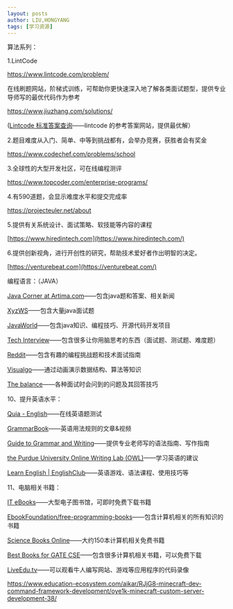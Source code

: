 ```yaml
---
layout: posts
author: LIU,HONGYANG
tags: [学习资源]
---
```






算法系列：

 

1.LintCode

https://www.lintcode.com/problem/

 

在线刷题网站，阶梯式训练，可帮助你更快速深入地了解各类面试题型，提供专业导师写的最优代码作为参考

 

https://www.jiuzhang.com/solutions/

([Lintcode 标准答案查询](https://link.zhihu.com/?target=http%3A//www.jiuzhang.com/solutions)——lintcode 的参考答案网站，提供最优解）

 

 

 

 

2.题目难度从入门、简单、中等到挑战都有，会举办竞赛，获胜者会有奖金

https://www.codechef.com/problems/school

 

 

 

3.全球性的大型开发社区，可在线编程测评

https://www.topcoder.com/enterprise-programs/

 

4.有590道题，会显示难度水平和提交完成率

https://projecteuler.net/about

 

5.提供有关系统设计、面试策略、软技能等内容的课程

[https://www.hiredintech.com](https://www.hiredintech.com/)

 

6.提供创新视角，进行开创性的研究，帮助技术爱好者作出明智的决定。

 

[https://venturebeat.com](https://venturebeat.com/)

 

 

编程语言：（JAVA）

[Java Corner at Artima.com](https://link.zhihu.com/?target=http%3A//www.artima.com/java/index.html)——包含java题和答案、相关新闻

[XyzWS](https://link.zhihu.com/?target=http%3A//xyzws.com)——包含大量java面试题

[JavaWorld](https://link.zhihu.com/?target=http%3A//www.javaworld.com)——包含java知识、编程技巧、开源代码开发项目

 

 

[Tech Interview](https://link.zhihu.com/?target=https%3A//techinterview.org)——包含很多让你用脑思考的东西（面试题、测试题、难度题）

[Reddit](https://link.zhihu.com/?target=https%3A//www.reddit.com/)——包含有趣的编程挑战题和技术面试指南

[Visualgo](https://link.zhihu.com/?target=https%3A//visualgo.net/en)——通过动画演示数据结构、算法等知识

 

 

[The balance](https://link.zhihu.com/?target=https%3A//www.thebalance.com/job-interview-questions-and-answers-2061204)——各种面试时会问到的问题及其回答技巧

 

10、提升英语水平：

[Quia - English](https://link.zhihu.com/?target=https%3A//www.quia.com/shared/english/)——在线英语题测试

[GrammarBook](https://link.zhihu.com/?target=http%3A//grammarbook.com/english_rules.asp)——英语用法规则的文章&视频

[Guide to Grammar and Writing](https://link.zhihu.com/?target=http%3A//grammar.ccc.commnet.edu/grammar/)——提供专业老师写的语法指南、写作指南

[the Purdue University Online Writing Lab (OWL)](https://link.zhihu.com/?target=https%3A//owl.english.purdue.edu)——学习英语的建议

[Learn English | EnglishClub](https://link.zhihu.com/?target=https%3A//www.englishclub.com/learn-english.htm)——英语游戏、语法课程、使用技巧等

 

11、电脑相关书籍：

 

[IT eBooks](https://link.zhihu.com/?target=http%3A//it-ebooks.info)——大型电子图书馆，可即时免费下载书籍

[EbookFoundation/free-programming-books](https://link.zhihu.com/?target=https%3A//github.com/EbookFoundation/free-programming-books)——包含计算机相关的所有知识的书籍

[Science Books Online](https://link.zhihu.com/?target=http%3A//sciencebooksonline.info)——大约150本计算机相关免费书籍

[Best Books for GATE CSE](https://link.zhihu.com/?target=http%3A//gatecse.in/best-books-for-gatecse/)——包含很多计算机相关书籍，可以免费下载

 

 

[LiveEdu.tv](http://liveedu.tv/)——可以观看牛人编写网站、游戏等应用程序的代码录像

https://www.education-ecosystem.com/aikar/RJjG8-minecraft-dev-command-framework-development/oye1k-minecraft-custom-server-development-38/

 

 
